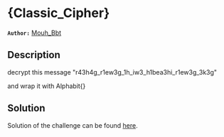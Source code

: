 # {Classic_Cipher}

**`Author:`** [Mouh_Bbt](https://github.com/MouhBbt)

## Description

decrypt this message "r43h4g_r1ew3g_1h_iw3_h1bea3hi_r1ew3g_3k3g"

and wrap it with Alphabit{}

## Solution

Solution of the challenge can be found [here](solution/README.md).


